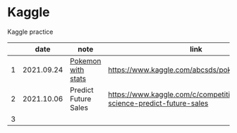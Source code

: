 # Kaggle
Kaggle practice


|   |    date    | note  |                     link                    |
|---|:----------:|------|-------------------------------------------|
| 1 | 2021.09.24 | [Pokemon with stats](Pokemon-with-stats/)     | https://www.kaggle.com/abcsds/pokemon/version/2|
| 2 | 2021.10.06  | Predict Future Sales  |  https://www.kaggle.com/c/competitive-data-science-predict-future-sales |
| 3 |            |               |                                             |
